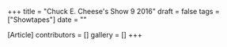 +++
title = "Chuck E. Cheese's Show 9 2016"
draft = false
tags = ["Showtapes"]
date = ""

[Article]
contributors = []
gallery = []
+++